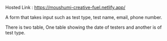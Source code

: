 Hosted Link : https://moushumi-creative-fuel.netlify.app/

A form that takes input such as test type, test name, email, phone number.

There is two table, One table showing the date of testers and another is of test type.


